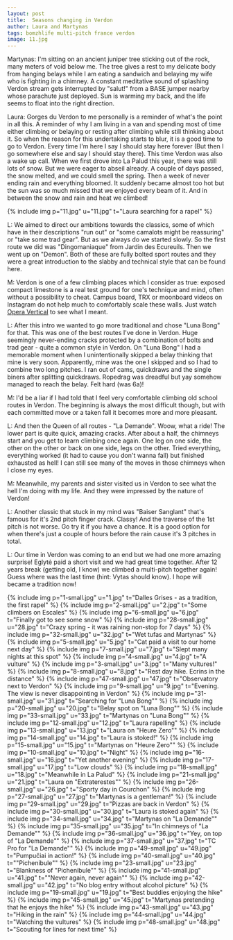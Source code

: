 ```yaml
---
layout: post
title:  Seasons changing in Verdon
author: Laura and Martynas
tags: bomzhlife multi-pitch france verdon
image: 11.jpg
---
```


Martynas: I'm sitting on an ancient juniper tree sticking out of the rock, many meters of
void below me. The tree gives a rest to my delicate body from hanging belays while
I am eating a sandwich and belaying my wife who is fighting in a chimney. A constant
meditative sound of splashing Verdon stream gets interrupted by "salut!" from a BASE jumper
nearby whose parachute just deployed. Sun is warming my back, and the life seems to float
into the right direction.

Laura: Gorges du Verdon to me personally is a reminder of what's the point in all this.
A reminder of why I am living in a van and spending most of time either climbing or belaying
or resting after climbing while still thinking about it. So when the reason for this
undertaking starts to blur, it is a good time to go to Verdon. Every time I'm here
I say I should stay here forever (But then I go somewhere else and say I should stay there).
This time Verdon was also a wake up call. When we first drove into La Palud this year,
there was still lots of snow. But we were eager to abseil already. A couple of days
passed, the snow melted, and we could smell the spring. Then a week of never ending
rain and everything bloomed. It suddenly became almost too hot but the sun was so much
missed that we enjoyed every beam of it. And in between the snow and rain and heat we climbed!

{% include img p="11.jpg" u="11.jpg" t="Laura searching for a rapel" %}
<!--break-->

L: We aimed to direct our ambitions towards the classics, some of which have in their descriptions "run out" or "some camalots might be reassuring" or "take some trad gear". But as we always do we started slowly. So the first route we did was "Dingomaniaque" from Jardin des Ecureuils. Then we went up on "Demon". Both of these are fully bolted sport routes and they were a great introduction to the slabby and technical style that can be found here.

M: Verdon is one of a few climbing places which I consider as true: exposed compact
limestone is a real test ground for one's technique and mind, often without a possibility to cheat.
Campus board, TRX or moonboard videos on Instagram do not help much to
comfortably scale these walls. Just watch [Opera Vertical](https://www.youtube.com/watch?v=T3SFj7SoLi8)
to see what I meant.

L: After this intro we wanted to go more traditional and chose "Luna Bong" for that. This was one of the best routes I've done in Verdon. Huge seemingly never-ending cracks protected by a combination of bolts and trad gear - quite a common style in Verdon. On "Luna Bong" I had a memorable moment when I unintentionally skipped a belay thinking that mine is very soon. Apparently, mine was the one I skipped and so I had to combine two long pitches. I ran out of cams, quickdraws and the single biners after splitting quickdraws. Ropedrag was dreadful but yay somehow managed to reach the belay. Felt hard (was 6a)!

M: I'd be a liar if I had told that I feel very comfortable climbing old school
routes in Verdon. The beginning is always the most difficult though, but with each
committed move or a taken fall it becomes more and more pleasant.

L: And then the Queen of all routes - "La Demande". Woow, what a ride! The lower part is quite quick, amazing cracks. After about a half, the chimneys start and you get to learn climbing once again. One leg on one side, the other on the other or back on one side, legs on the other. Tried everything, everything worked (it had to cause you don't wanna fall) but finished exhausted as hell! I can still see many of the moves in those chimneys when I close my eyes.

M: Meanwhile, my parents and sister visited us in Verdon to see what the hell I'm doing with my life. And they were impressed by the nature of Verdon!

L: Another classic that stuck in my mind was "Baiser Sanglant" that's famous for it's 2nd pitch finger crack. Classy! And the traverse of the 1st pitch is not worse. Go try it if you have a chance. It is a good option for when there's just a couple of hours before the rain cause it's 3 pitches in total.

L: Our time in Verdon was coming to an end but we had one more amazing surprise! Eglytė paid a short visit and we had great time together. After 12 years break (getting old, I know) we climbed a multi-pitch together again! Guess where was the last time (hint: Vytas should know). I hope will became a tradition now!

{% include img p="1-small.jpg" u="1.jpg" t="Dalles Grises - as a tradition, the first rapel" %}
{% include img p="2-small.jpg" u="2.jpg" t="Some climbers on Escales" %}
{% include img p="6-small.jpg" u="6.jpg" t="Finally got to see some snow" %}
{% include img p="28-small.jpg" u="28.jpg" t="Crazy spring - it was raining non-stop for 7 days" %}
{% include img p="32-small.jpg" u="32.jpg" t="Wet tufas and Martynas" %}
{% include img p="5-small.jpg" u="5.jpg" t="Cat paid a visit to our home
next day" %}
{% include img p="7-small.jpg" u="7.jpg" t="Slept many nights at this spot" %}
{% include img p="4-small.jpg" u="4.jpg" t="A vulture" %}
{% include img p="3-small.jpg" u="3.jpg" t="Many vultures!" %}
{% include img p="8-small.jpg" u="8.jpg" t="Rest day hike. Ecrins in the distance" %}
{% include img p="47-small.jpg" u="47.jpg" t="Observatory next to Verdon" %}
{% include img p="9-small.jpg" u="9.jpg" t="Evening. The view is never disappointing in Verdon" %}
{% include img p="31-small.jpg" u="31.jpg" t="Searching for \"Luna Bong\"" %}
{% include img p="20-small.jpg" u="20.jpg" t="Belay spot on \"Luna Bong\"" %}
{% include img p="33-small.jpg" u="33.jpg" t="Martynas on \"Luna Bong\"" %}
{% include img p="12-small.jpg" u="12.jpg" t="Laura rapelling" %}
{% include img p="13-small.jpg" u="13.jpg" t="Laura on \"Heure Zero\"" %}
{% include img p="14-small.jpg" u="14.jpg" t="Laura is stoked!" %}
{% include img p="15-small.jpg" u="15.jpg" t="Martynas on \"Heure Zero\"" %}
{% include img p="10-small.jpg" u="10.jpg" t="Night" %}
{% include img p="16-small.jpg" u="16.jpg" t="Yet another evening" %}
{% include img p="17-small.jpg" u="17.jpg" t="Low clouds" %}
{% include img p="18-small.jpg" u="18.jpg" t="Meanwhile in La Palud" %}
{% include img p="21-small.jpg" u="21.jpg" t="Laura on \"Extraterestes\"" %}
{% include img p="26-small.jpg" u="26.jpg" t="Sporty day in Courchon" %}
{% include img p="27-small.jpg" u="27.jpg" t="Martynas is a gentleman!" %}
{% include img p="29-small.jpg" u="29.jpg" t="Pizzas are back in Verdon" %}
{% include img p="30-small.jpg" u="30.jpg" t="Laura is stoked again" %}
{% include img p="34-small.jpg" u="34.jpg" t="Martynas on \"La Demande\"" %}
{% include img p="35-small.jpg" u="35.jpg" t="In chimneys of \"La Demande\"" %}
{% include img p="36-small.jpg" u="36.jpg" t="Yey, on top of \"La Demande\"" %}
{% include img p="37-small.jpg" u="37.jpg" t="TC Pro for \"La Demande\"" %}
{% include img p="49-small.jpg" u="49.jpg" t="Pumpučiai in action!" %}
{% include img p="40-small.jpg" u="40.jpg" t="\"Pichenibule\"" %}
{% include img p="23-small.jpg" u="23.jpg" t="Blankness of \"Pichenibule\"" %}
{% include img p="41-small.jpg" u="41.jpg" t="\"Never again, never again\"" %}
{% include img p="42-small.jpg" u="42.jpg" t="No blog entry without alcohol picture" %}
{% include img p="19-small.jpg" u="19.jpg" t="Best buddies enjoying the hike" %}
{% include img p="45-small.jpg" u="45.jpg" t="Martynas pretending that he enjoys the hike" %}
{% include img p="43-small.jpg" u="43.jpg" t="Hiking in the rain" %}
{% include img p="44-small.jpg" u="44.jpg" t="Watching the vultures" %}
{% include img p="48-small.jpg" u="48.jpg" t="Scouting for lines for next time" %}
